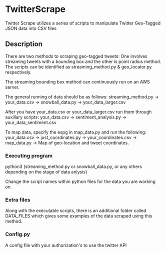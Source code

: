 # TwitterScrape

Twitter Scrape utilizes a series of scripts to manipulate Twitter Geo-Tagged JSON data into CSV files

## Description

There are two methods to scraping geo-tagged tweets: One involves streaming tweets with a bounding box and the other is point radius method. The scripts can be identified as streaming_method.py & geo_locator.py respectively.

The streaming bounding box method can continuously run on an AWS server.

The general running of data should be as follows:
streaming_method.py -> your_data.csv -> snowball_data.py -> your_data_larger.csv

After you have your_data.csv or your_data_larger.csv run them through auxillary scripts:
your_data.csv -> sentiment_analysis.py -> your_data_sentiment.csv

To map data, specify the espg in map_data.py and run the following:
your_data.csv -> just_coordinates.py -> your_coordinates.csv -> map_data.py -> Map of geo-location and tweet coordinates.


### Executing program

python3 (streaming_method.py or snowball_data.py, or any others depending on the stage of data anlysis) 

Change the script names within python files for the data you are working on.

### Extra files

Along with the executable scripts, there is an additional folder called DATA_FILES which gives some examples of the data scraped using this method.

### Config.py

A config file with your authorization's to use the twitter API
